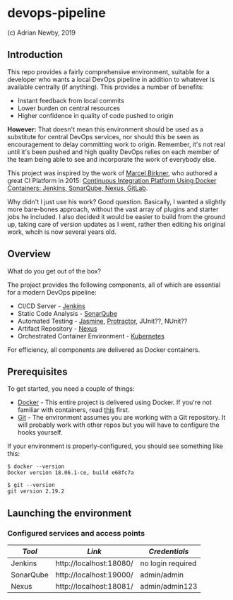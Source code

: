 # devops-pipeline

(c) Adrian Newby, 2019

## Introduction

This repo provides a fairly comprehensive environment, suitable for a developer who wants a local DevOps pipeline in addition to whatever is available centrally (if anything). This provides a number of benefits:

* Instant feedback from local commits
* Lower burden on central resources
* Higher confidence in quality of code pushed to origin

__However:__ That doesn't mean this environment should be used as a substitute for central DevOps services, nor should this be seen as encouragement to delay committing work to origin.  Remember, it's not real until it's been pushed and high quality DevOps relies on each member of the team being able to see and incorporate the work of everybody else.

This project was inspired by the work of [Marcel Birkner](https://blog.codecentric.de/en/author/marcel-birkner/), who authored a great CI Platform in 2015: [Continuous Integration Platform Using Docker Containers: Jenkins, SonarQube, Nexus, GitLab](https://blog.codecentric.de/en/2015/10/continuous-integration-platform-using-docker-container-jenkins-sonarqube-nexus-gitlab/).

Why didn't I just use his work?  Good question.  Basically, I wanted a slightly more bare-bones approach, without the vast array of plugins and starter jobs he included.  I also decided it would be easier to build from the ground up, taking care of version updates as I went, rather then editing his original work, whcih is now several years old.

## Overview

What do you get out of the box?

The project provides the following components, all of which are essential for a modern DevOps pipeline:

* CI/CD Server - [Jenkins](https://jenkins.io/)
* Static Code Analysis - [SonarQube](https://www.sonarqube.org/)
* Automated Testing - [Jasmine](https://jasmine.github.io/), [Protractor](https://www.protractortest.org), JUnit??, NUnit??
* Artifact Repository - [Nexus](https://www.sonatype.com/nexus-repository-oss)
* Orchestrated Container Environment - [Kubernetes](https://kubernetes.io/)

For efficiency, all components are delivered as Docker containers.

## Prerequisites

To get started, you need a couple of things:

* [Docker](https://www.docker.com/get-started) - This entire project is delivered using Docker. If you're not familiar with containers, read [this](https://www.docker.com/resources/what-container) first.
* [Git](https://git-scm.com/) - The environment assumes you are working with a Git repository.  It will probably work with other repos but you will have to configure the hooks yourself.

If your environment is properly-configured, you should see something like this:

```
$ docker --version
Docker version 18.06.1-ce, build e68fc7a

$ git --version
git version 2.19.2
```

## Launching the environment

### Configured services and access points

| *Tool* | *Link* | *Credentials* |
| ------------- | ------------- | ------------- |
| Jenkins | http://localhost:18080/ | no login required |
| SonarQube | http://localhost:19000/ | admin/admin |
| Nexus | http://localhost:18081/ | admin/admin123 |

